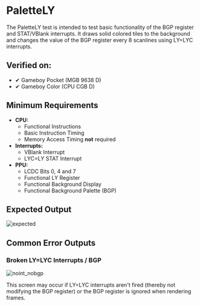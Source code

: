 # PaletteLY

The PaletteLY test is intended to test basic functionality of the BGP register and STAT/VBlank interrupts. It draws solid colored tiles to the background and changes the value of the BGP register every 8 scanlines using LY=LYC interrupts.

## Verified on:

* ✔ Gameboy Pocket (MGB 9638 D)
* ✔ Gameboy Color (CPU CGB D)

## Minimum Requirements

* **CPU:**
  * Functional Instructions
  * Basic Instruction Timing
  * Memory Access Timing **not** required
* **Interrupts:**
  * VBlank Interrupt
  * LYC=LY STAT Interrupt
* **PPU:**
  * LCDC Bits 0, 4 and 7
  * Functional LY Register
  * Functional Background Display
  * Functional Background Palette (BGP)

## Expected Output

![expected](./screenshots/expected.png)

## Common Error Outputs

### Broken LY=LYC Interrupts / BGP

![noint_nobgp](./screenshots/noint_nobgp.png)

This screen may occur if LY=LYC interrupts aren't fired (thereby not modifying the BGP register) or the BGP register is ignored when rendering frames.